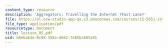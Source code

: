 ```yaml
---
content_type: resource
description: 'Aggregators: Travelling the Internet ?Fast Lane?'
file: https://ol-ocw-studio-app-qa.s3.amazonaws.com/courses/15-565j-integrating-esystems-global-information-systems-spring-2002/b6ebab4e0c98358ad6627e85bc685a91_lecture_05.pdf
file_type: application/pdf
resourcetype: Document
title: lecture_05.pdf
uid: b6ebab4e-0c98-358a-d662-7e85bc685a91
---
```

